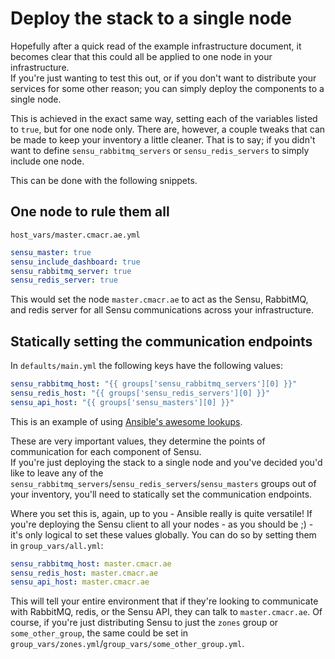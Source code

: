 # Deploy the stack to a single node
Hopefully after a quick read of the example infrastructure document, it becomes clear that this could all be applied to one node in your infrastructure.  
If you're just wanting to test this out, or if you don't want to distribute your services for some other reason; you can simply deploy the components to a single node.

This is achieved in the exact same way, setting each of the variables listed to `true`, but for one node only.
There are, however, a couple tweaks that can be made to keep your inventory a little cleaner. That is to say; if you didn't want to define `sensu_rabbitmq_servers` or `sensu_redis_servers` to simply include one node.

This can be done with the following snippets.

## One node to rule them all
`host_vars/master.cmacr.ae.yml`
``` yaml
sensu_master: true
sensu_include_dashboard: true
sensu_rabbitmq_server: true
sensu_redis_server: true
```
This would set the node `master.cmacr.ae` to act as the Sensu, RabbitMQ, and redis server for all Sensu communications across your infrastructure.

## Statically setting the communication endpoints
In `defaults/main.yml` the following keys have the following values:
``` yaml
sensu_rabbitmq_host: "{{ groups['sensu_rabbitmq_servers'][0] }}"
sensu_redis_host: "{{ groups['sensu_redis_servers'][0] }}"
sensu_api_host: "{{ groups['sensu_masters'][0] }}"
```
This is an example of using [Ansible's awesome lookups](http://docs.ansible.com/playbooks_lookups.html).  

These are very important values, they determine the points of communication for each component of Sensu.  
If you're just deploying the stack to a single node and you've decided you'd like to leave any of the `sensu_rabbitmq_servers`/`sensu_redis_servers`/`sensu_masters` groups out of your inventory, you'll need to statically set the communication endpoints.

Where you set this is, again, up to you - Ansible really is quite versatile!
If you're deploying the Sensu client to all your nodes - as you should be ;) - it's only logical to set these values globally.
You can do so by setting them in `group_vars/all.yml`:
``` yaml
sensu_rabbitmq_host: master.cmacr.ae
sensu_redis_host: master.cmacr.ae
sensu_api_host: master.cmacr.ae
```
This will tell your entire environment that if they're looking to communicate with RabbitMQ, redis, or the Sensu API, they can talk to `master.cmacr.ae`. Of course, if you're just distributing Sensu to just the `zones` group or `some_other_group`, the same could be set in `group_vars/zones.yml`/`group_vars/some_other_group.yml`.

